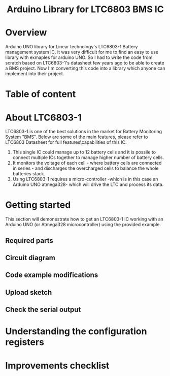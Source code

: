 <h1 align="center">Arduino Library for LTC6803 BMS IC</h1>

# Overview
Arduino UNO library for Linear technology's LTC6803-1 Battery management system IC. It was very difficult for me to find an easy to use library with exmaples for arduino UNO. So I had to write the code from scratch based on LTC6803-1's datasheet few years ago to be able to create a BMS project. Now I'm converting this code into a library which anyone can implement into their project. 


# Table of content


# About LTC6803-1
LTC6803-1 is one of the best solutions in the market for Battery Monitoring System "BMS". Below are some of the main features, please refer to LTC6803 Datasheet for full features\capabilities of this IC. 
1. This single IC could manage up to 12 battery cells and it is possile to connect multiple ICs together to manage higher number of battery cells. 
2. It monitors the voltage of each cell - where battery cells are connected in series - and discharges the overcharged cells to balance the whole batteries stack. 
3. Using LTC6803-1 requires a micro-controller -which is in this case an Arduino UNO atmega328- which will drive the LTC and process its data.


# Getting started
This section will demonestrate how to get an LTC6803-1 IC working with an Arduino UNO (or Atmega328 microcontroller) using the provided example. 
## Required parts
## Circuit diagram
## Code example modifications
## Upload sketch
## Check the serial output

# Understanding the configuration registers


# Improvements checklist
